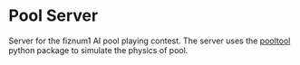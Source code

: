 # Pool Server

Server for the fiznum1 AI pool playing contest. The server uses the [pooltool](https://github.com/ekiefl/pooltool) python package to simulate the physics of pool.
